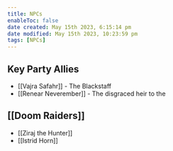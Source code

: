 ```yaml
---
title: NPCs
enableToc: false
date created: May 15th 2023, 6:15:14 pm
date modified: May 15th 2023, 10:23:59 pm
tags: [NPCs]
---
```


## Key Party Allies
- [[Vajra Safahr]] - The Blackstaff
- [[Renear Neverember]] - The disgraced heir to the

## [[Doom Raiders]]
- [[Ziraj the Hunter]]
- [[Istrid Horn]]
